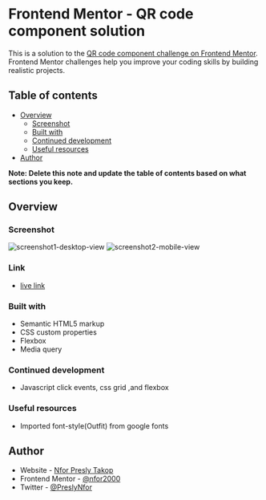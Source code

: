 # Frontend Mentor - QR code component solution

This is a solution to the [QR code component challenge on Frontend Mentor](https://www.frontendmentor.io/challenges/qr-code-component-iux_sIO_H). Frontend Mentor challenges help you improve your coding skills by building realistic projects. 

## Table of contents

- [Overview](#overview)
  - [Screenshot](#screenshot)
  - [Built with](#built-with)
  - [Continued development](#continued-development)
  - [Useful resources](#useful-resources)
- [Author](#author)

**Note: Delete this note and update the table of contents based on what sections you keep.**

## Overview

### Screenshot
![screenshot1-desktop-view](https://user-images.githubusercontent.com/124421807/219965565-77318835-1e63-46b6-b34b-cf0045941a30.png)
![screenshot2-mobile-view](https://user-images.githubusercontent.com/124421807/219965580-4581410f-00cd-4e62-b1ad-1f42f3097ed5.png)

###  Link
- [live link]( https://nfor2000.github.io/QR-code-component-challenge-on-Frontend-Mentor/)
### Built with

- Semantic HTML5 markup
- CSS custom properties
- Flexbox
- Media query 

### Continued development
- Javascript click events, css grid ,and flexbox
### Useful resources

- Imported font-style(Outfit) from google fonts

## Author

- Website - [Nfor Presly Takop](https://www.your-site.com)
- Frontend Mentor - [@nfor2000](https://www.frontendmentor.io/profile/nfor2000)
- Twitter - [@PreslyNfor](https://www.twitter.com/PreslyNfor)



